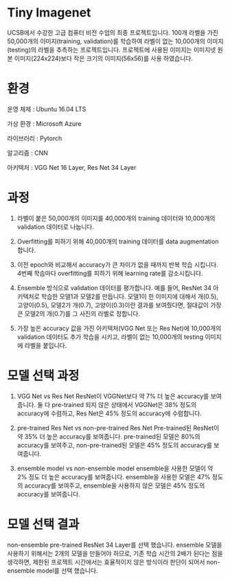 # Tiny Imagenet
UCSB에서 수강한 고급 컴퓨터 비전 수업의 최종 프로젝트입니다.
100개 라벨을 가진 50,000개의 이미지(training, validation)를 학습하여 라벨이 없는 10,000개의 이미지(testing)의 라벨을 추측하는 프로젝트입니다. 
프로젝트에 사용된 이미지는 이미지넷 원본 이미지(224x224)보다 작은 크기의 이미지(56x56)를 사용 하였습니다.

# 환경
운영 체제 : Ubuntu 16.04 LTS

가상 환경 : Microsoft Azure 

라이브러리 : Pytorch

알고리즘 : CNN

아키텍처 : VGG Net 16 Layer, Res Net 34 Layer

# 과정
1) 라벨이 붙은 50,000개의 이미지를 40,000개의 training 데이터와 10,000개의 validation 데이터로 나눕니다.

2) Overfitting를 피하기 위해 40,000개의 training 데이터를 data augmentation 합니다. 

3) 이전 epoch와 비교해서 accuracy가 큰 차이가 없을 때까지 반복 학습 시킵니다. 4번째 학습마다 overfitting를 피하기 위해 learning rate를 감소시킵니다.

4) Ensemble 방식으로 validation 데이터를 평가합니다. 예를 들어, ResNet 34 아키텍처로 학습한 모델1과 모델2를 만듭니다. 모델1이 한 이미지에 대해서 개(0.5), 고양이(0.5), 모델2가 개(0.7), 고양이(0.3)이란 결과를 보여줬다면, 절대값이 가장 큰 모델2의 개(0.7)를 그 사진의 라벨로 정합니다.

5) 가장 높은 accuracy 값을 가진 아키텍처(VGG Net 또는 Res Net)에 10,000개의 validation 데이터도 추가 학습을 시키고, 라벨이 없는 10,000개의 testing 이미지에 라벨을 붙입니다.

# 모델 선택 과정
1) VGG Net vs Res Net
ResNet이 VGGNet보다 약 7% 더 높은 accuracy를 보여줍니다. 둘 다 pre-trained 되지 않은 상태에서 VGGNet은 38% 정도의 accuracy에 수렴하고, Res Net은 45% 정도의 accuracy에 수렴합니다. 

2) pre-trained Res Net vs non-pre-trained Res Net
Pre-trained된 ResNet이 약 35% 더 높은 accuracy를 보여줍니다. pre-trained된 모델은 80%의 accuracy를 보여주고, non-pre-trained된 모델은 45% 정도의 accuracy를 보여줍니다. 

3) ensemble model vs non-ensemble model
ensemble을 사용한 모델이 약 2% 정도 더 높은 accuracy를 보여줍니다. ensemble을 사용한 모델은 47% 정도의 accuracy를 보여주고, ensemble을 사용하지 않은 모델은 45% 정도의 accuracy를 보여줍니다. 

# 모델 선택 결과
non-ensemble pre-trained ResNet 34 Layer를 선택 했습니다. ensemble 모델을 사용하기 위해서는 2개의 모델을 만들어야 하므로, 기존 학습 시간의 2배가 된다는 점을 생각하면, 제한된 프로젝트 시간에서는 효율적이지 않은 방식이라 판단이 되어서 non-ensemble model를 선택 했습니다.

